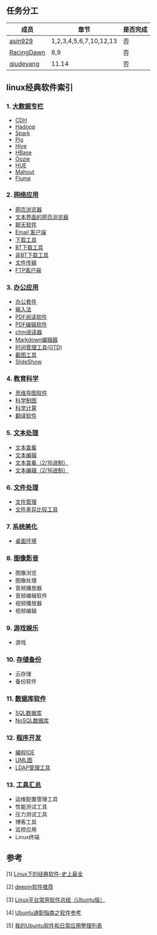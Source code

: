 
## 任务分工
|成员|章节|是否完成|
|---|---|---|
|[asin929](https://github.com/asin929)|1,2,3,4,5,6,7,10,12,13|否|
|[RacingDawn](https://github.com/RacingDawn)|8,9|否|
|[qiudeyang](https://github.com/qiudeyang)|11.14|否|


## linux经典软件索引

### 1. [大数据专栏](https://github.com/asin929/linux-software/blob/master/Big-Data/Big-Data.md)
+ [CDH](https://github.com/asin929/linux-software/blob/master/Big-Data/Big-Data.md)
+ [Hadoop](https://github.com/asin929/linux-software/blob/master/Big-Data/Big-Data.md)
+ [Spark](https://github.com/asin929/linux-software/blob/master/Big-Data/Big-Data.md)
+ [Pig](https://github.com/asin929/linux-software/blob/master/Big-Data/Big-Data.md)
+ [Hive](https://github.com/asin929/linux-software/blob/master/Big-Data/Big-Data.md)
+ [HBase](https://github.com/asin929/linux-software/blob/master/Big-Data/Big-Data.md)
+ [Oozie](https://github.com/asin929/linux-software/blob/master/Big-Data/Big-Data.md)
+ [HUE](https://github.com/asin929/linux-software/blob/master/Big-Data/Big-Data.md)
+ [Mahout](https://github.com/asin929/linux-software/blob/master/Big-Data/Big-Data.md)
+ [Flume](https://github.com/asin929/linux-software/blob/master/Big-Data/Big-Data.md)

### 2. [网络应用](https://github.com/asin929/linux-software/blob/master/Network-Application/Network-Application.md)
+ [网页浏览器](https://github.com/asin929/linux-software/blob/master/Network-Application/Network-Application.md#%E7%BD%91%E9%A1%B5%E6%B5%8F%E8%A7%88%E5%99%A8)
+ [文本界面的网页浏览器](https://github.com/asin929/linux-software/blob/master/Network-Application/Network-Application.md#%E6%96%87%E6%9C%AC%E7%95%8C%E9%9D%A2%E7%9A%84%E7%BD%91%E9%A1%B5%E6%B5%8F%E8%A7%88%E5%99%A8)
+ [聊天软件](https://github.com/asin929/linux-software/blob/master/Network-Application/Network-Application.md#%E8%81%8A%E5%A4%A9%E8%BD%AF%E4%BB%B6)
+ [Email 客户端](https://github.com/asin929/linux-software/blob/master/Network-Application/Network-Application.md#Email%20%E5%AE%A2%E6%88%B7%E7%AB%AF)
+ [下载工具](https://github.com/asin929/linux-software/blob/master/Network-Application/Network-Application.md#%E4%B8%8B%E8%BD%BD%E5%B7%A5%E5%85%B7)
+ [BT下载工具](https://github.com/asin929/linux-software/blob/master/Network-Application/Network-Application.md#BT%E4%B8%8B%E8%BD%BD%E5%B7%A5%E5%85%B7)
+ [非BT下载工具](https://github.com/asin929/linux-software/blob/master/Network-Application/Network-Application.md#%E9%9D%9EBT%E4%B8%8B%E8%BD%BD%E5%B7%A5%E5%85%B7)
+ [文件传输](https://github.com/asin929/linux-software/blob/master/Network-Application/Network-Application.md#%E6%96%87%E4%BB%B6%E4%BC%A0%E8%BE%93)
+ [FTP客户端](https://github.com/asin929/linux-software/blob/master/Network-Application/Network-Application.md#FTP%E5%AE%A2%E6%88%B7%E7%AB%AF)

### 3. [办公应用](https://github.com/asin929/linux-software/blob/master/Office-Application/Office-Application.md)
+ [办公套件](https://github.com/asin929/linux-software/blob/master/Office-Application/Office-Application.md#%E5%8A%9E%E5%85%AC%E5%A5%97%E4%BB%B6)
+ [输入法](https://github.com/asin929/linux-software/blob/master/Office-Application/Office-Application.md#%E8%BE%93%E5%85%A5%E6%B3%95)
+ [PDF阅读软件](https://github.com/asin929/linux-software/blob/master/Office-Application/Office-Application.md#PDF%E9%98%85%E8%AF%BB%E8%BD%AF%E4%BB%B6)
+ [PDF编辑软件](https://github.com/asin929/linux-software/blob/master/Office-Application/Office-Application.md#PDF%E7%BC%96%E8%BE%91%E8%BD%AF%E4%BB%B6)
+ [chm阅读器](https://github.com/asin929/linux-software/blob/master/Office-Application/Office-Application.md#chm%E9%98%85%E8%AF%BB%E5%99%A8)
+ [Markdown编辑器](https://github.com/asin929/linux-software/blob/master/Office-Application/Office-Application.md#Markdown%E7%BC%96%E8%BE%91%E5%99%A8)
+ [时间管理工具(GTD)](https://github.com/asin929/linux-software/blob/master/Office-Application/Office-Application.md#%E6%97%B6%E9%97%B4%E7%AE%A1%E7%90%86%E5%B7%A5%E5%85%B7%28GTD%29)
+ [截图工具](https://github.com/asin929/linux-software/blob/master/Office-Application/Office-Application.md#%E6%88%AA%E5%9B%BE%E5%B7%A5%E5%85%B7)
+ [SlideShow](https://github.com/asin929/linux-software/blob/master/Office-Application/Office-Application.md#SlideShow)


### 4. [教育科学](https://github.com/asin929/linux-software/blob/master/Science-Education/Science-Education.md)
+ [思维导图软件](https://github.com/asin929/linux-software/blob/master/Science-Education/Science-Education.md#%E6%80%9D%E7%BB%B4%E5%AF%BC%E5%9B%BE%E8%BD%AF%E4%BB%B6)
+ [科学制图](https://github.com/asin929/linux-software/blob/master/Science-Education/Science-Education.md#%E7%A7%91%E5%AD%A6%E5%88%B6%E5%9B%BE)
+ [科学计算](https://github.com/asin929/linux-software/blob/master/Science-Education/Science-Education.md#%E7%A7%91%E5%AD%A6%E8%AE%A1%E7%AE%97)
+ [翻译软件](https://github.com/asin929/linux-software/blob/master/Science-Education/Science-Education.md#%E7%BF%BB%E8%AF%91%E8%BD%AF%E4%BB%B6)

### 5. [文本处理](https://github.com/asin929/linux-software/blob/master/Text-Processing/Text-Processing.md)
+ [文本查看](https://github.com/asin929/linux-software/blob/master/Text-Processing/Text-Processing.md#%E6%96%87%E6%9C%AC%E6%9F%A5%E7%9C%8B)
+ [文本编辑](https://github.com/asin929/linux-software/blob/master/Text-Processing/Text-Processing.md#%E6%96%87%E6%9C%AC%E7%BC%96%E8%BE%91)
+ [文本查看（2/16进制）](https://github.com/asin929/linux-software/blob/master/Text-Processing/Text-Processing.md#%E6%96%87%E6%9C%AC%E6%9F%A5%E7%9C%8B%EF%BC%882/16%E8%BF%9B%E5%88%B6%EF%BC%89)
+ [文本编辑（2/16进制）](https://github.com/asin929/linux-software/blob/master/Text-Processing/Text-Processing.md#%E6%96%87%E6%9C%AC%E7%BC%96%E8%BE%91%EF%BC%882/16%E8%BF%9B%E5%88%B6%EF%BC%89)


### 6. [文件处理](https://github.com/asin929/linux-software/blob/master/File-Processing/File-Processing.md)
+ [文件管理](https://github.com/asin929/linux-software/blob/master/File-Processing/File-Processing.md#%E6%96%87%E4%BB%B6%E7%AE%A1%E7%90%86)
+ [文件差异比较工具](https://github.com/asin929/linux-software/blob/master/File-Processing/File-Processing.md#%E6%96%87%E4%BB%B6%E5%B7%AE%E5%BC%82%E6%AF%94%E8%BE%83%E5%B7%A5%E5%85%B7)

### 7. [系统美化](https://github.com/asin929/linux-software/blob/master/System-Beautification/System-Beautification.md)
+ [桌面环境](https://github.com/asin929/linux-software/blob/master/System-Beautification/System-Beautification.md#%E6%A1%8C%E9%9D%A2%E7%BE%8E%E5%8C%96)

### 8. [图像影音](wiz://open_document?guid=33f18df6-5ca3-4315-a4f2-0a31809d1881&kbguid=&private_kbguid=b259acc0-fd68-4b42-95c2-76f8bfaef3ea)
+ 图像浏览
+ 图像处理
+ 音频播放器
+ 音频编辑软件
+ 视频播放器
+ 视频编辑

### 9. [游戏娱乐](wiz://open_document?guid=3d4b902d-9df3-41a5-a033-ce3a5803bf5f&kbguid=&private_kbguid=b259acc0-fd68-4b42-95c2-76f8bfaef3ea)
+ 游戏


### 10. [存储备份](wiz://open_document?guid=60f24bd6-8b78-422d-8c61-4c5a5a5b6a14&kbguid=&private_kbguid=b259acc0-fd68-4b42-95c2-76f8bfaef3ea)
+ 云存储
+ 备份软件

### 11. [数据库软件](https://github.com/asin929/linux-software/blob/master/Database/Database.md)
+ [SQL数据库](https://github.com/asin929/linux-software/blob/master/Database/Database.md#SQL%E6%95%B0%E6%8D%AE%E5%BA%93)
+ [NoSQL数据库](https://github.com/asin929/linux-software/blob/master/Database/Database.md#NoSQL%E6%95%B0%E6%8D%AE%E5%BA%93)


### 12. [程序开发](https://github.com/asin929/linux-software/blob/master/Program-Software/Program-Software.md)
+ [编程IDE](https://github.com/asin929/linux-software/blob/master/Program-Software/Program-Software.md#%E7%BC%96%E7%A8%8BIDE)
+ [UML图](https://github.com/asin929/linux-software/blob/master/Program-Software/Program-Software.md#%E7%BC%96%E7%A8%8BIDE)
+ [LDAP管理工具](https://github.com/asin929/linux-software/blob/master/Program-Software/Program-Software.md#LDAP%E7%AE%A1%E7%90%86%E5%B7%A5%E5%85%B7)

### 13. [工具汇总](wiz://open_document?guid=762dd123-a244-494b-829b-00993f63b1c2&kbguid=&private_kbguid=b259acc0-fd68-4b42-95c2-76f8bfaef3ea)
+ 运维配置管理工具
+ 性能测试工具
+ 压力测试工具
+ 博客工具
+ 监控应用
+ Linux终端

## 参考
[1] [Linux下的经典软件-史上最全](http://kongll.github.io/2015/06/23/Linux%E4%B8%8B%E7%9A%84%E7%BB%8F%E5%85%B8%E8%BD%AF%E4%BB%B6-%E5%8F%B2%E4%B8%8A%E6%9C%80%E5%85%A8/)

[2] [deepin软件推荐](http://wiki.deepin.org/index.php?title=%E8%BD%AF%E4%BB%B6%E6%8E%A8%E8%8D%90)

[3] [Linux平台常用软件总结（Ubuntu版）](http://egrcc.github.io/2014/05/31/linux-software/#)

[4] [Ubuntu速配指南之软件参考](http://wiki.ubuntu.org.cn/Qref/Apps)

[5] [我的Ubuntu软件和日常应用整理列表 ](http://yife.im/software-list-under-ubuntu/)
